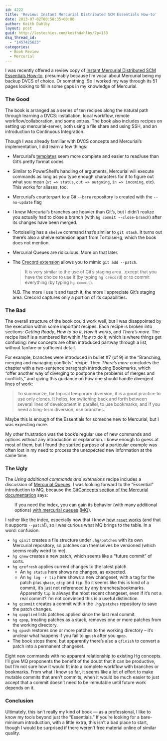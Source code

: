```yaml
---
id: 4222
title: 'Review: Instant Mercurial Distributed SCM Essentials How-to'
date: 2013-07-02T00:58:35+00:00
author: Keith Dahlby
layout: post
guid: http://lostechies.com/keithdahlby/?p=133
dsq_thread_id:
  - "1457425623"
categories:
  - Book Review
  - Mercurial
---
```

I was recently offered a review copy of [Instant Mercurial Distributed SCM Essentials How-to](http://www.packtpub.com/mercurial-distributed-scm-essentials-how-to/book), presumably because I&#8217;m vocal about Mercurial being my backup DVCS of choice. Or something. So I worked my way through its 51 pages looking to fill in some gaps in my knowledge of Mercurial.

### The Good

The book is arranged as a series of ten recipes along the natural path through learning a DVCS: installation, local workflow, remote workflow/collaboration, and some extras. The book also includes recipes on setting up mercurial-server, both using a file share and using SSH, and an introduction to Continuous Integration.

Though I was already familiar with DVCS concepts and Mercurial&#8217;s implementation, I did learn a few things:

  * Mercurial&#8217;s [templates](http://hgbook.red-bean.com/read/customizing-the-output-of-mercurial.html) seem more complete and easier to read/use than Git&#8217;s pretty format codes
  * Similar to PowerShell&#8217;s handling of arguments, Mercurial will execute commands as long as you type enough characters for it to figure out what you mean (`st => status`, `out => outgoing`, `in => incoming`, etc). This works for aliases, too.
  * Mercurial&#8217;s counterpart to a Git `--bare` repository is created with the `--no-update` flag
  * I knew Mercurial&#8217;s branches are heavier than Git&#8217;s, but I didn&#8217;t realize you actually had to close a branch (with `hg commit --close-branch`) after its changes have been merged.
  * TortoiseHg has a `shelve` command that&#8217;s similar to `git stash`. It turns out there&#8217;s also a shelve extension apart from TortoiseHg, which the book does not mention.
  * Mercurial Queues are ridiculous. More on that later.
  * The [Crecord extension](http://mercurial.selenic.com/wiki/CrecordExtension) allows you to mimic `git add --patch`.
  
    > It is very similar to the use of Git&#8217;s staging area…except that you have the choice to use it (by typing `hg crecord`) or to commit everything (by typing `hg commit`).
    
    N.B. The more I use it and teach it, the more I appreciate Git&#8217;s staging area. Crecord captures only a portion of its capabilities.</li> </ul> 
    
    ### The Bad
    
    The overall structure of the book could work well, but I was disappointed by the execution within some important recipes. Each recipe is broken into sections: _Getting Ready_, _How to do it_, _How it works_, and _There&#8217;s more_. The recipe itself is a numbered list within _How to do it_, which is where things get confusing: new concepts are often introduced partway through a list, without fanfare or sufficient detail.
    
    For example, branches were introduced in bullet #7 (of 9) in the &#8220;Branching, merging and managing conflicts&#8221; recipe. Then _There&#8217;s more_ concludes the chapter with a two-sentence paragraph introducing Bookmarks, which &#8220;offer another way of diverging to postpone the problems of merges and conflicts,&#8221; and giving this guidance on how one should handle divergent lines of work:
    
    > To summarize, for topical temporary diversion, it is a good practice to use only clones. It helps, for switching back and forth between several lines of development in parallel, to use bookmarks; and if you need a long-term diversion, use branches.
    
    Maybe this is enough of the Essentials for someone new to Mercurial, but I was expecting more.
    
    My other frustration was the book&#8217;s regular use of new commands and options without any introduction or explanation. I knew enough to guess at most of them, but I found the started purpose of a particular example was often lost in my need to process the unexpected new information at the same time.
    
    ### The Ugly
    
    The _Using additional commands and extensions_ recipe includes a discussion of [Mercurial Queues](http://mercurial.selenic.com/wiki/MqExtension). I was looking forward to the &#8220;Essential&#8221; introduction to MQ, because the [GitConcepts section of the Mercurial documentation](http://mercurial.selenic.com/wiki/GitConcepts#Git.27s_staging_area "GitConcepts: Git's staging area") says:
    
    <p style="padding-left: 30px;">
      If you need the index, you can gain its behavior (with many additional options) <a href="http://stevelosh.com/blog/2010/08/a-git-users-guide-to-mercurial-queues">with mercurial queues</a> (<a href="http://mercurial.selenic.com/wiki/MQ">MQ</a>).
    </p>
    
    I rather like the index, especially now that I know [how `reset` works](http://git-scm.com/2011/07/11/reset.html "Git Reset Demystified") (and that it supports `--patch`!), so I was curious what MQ brings to the table. In a word: confusion.
    
      * `hg qinit` creates a file structure under `.hg/patches` with its own Mercurial repository, so patches can themselves be versioned (which seems really weird to me).
      * `hg qnew` creates a new patch, which seems like a &#8220;future commit&#8221; of sorts.
      * `hg qrefresh` applies current changes to the latest patch. 
          * An `hg status` here shows no changes, as expected.
          * An `hg log -r tip` here shows a new changeset, with a tag for the patch plus `qbase`, `qtip` and `tip`. So it seems like this is kind of a commit, it&#8217;s just not referenced by any branches/bookmarks. Apparently `tip` is always the most recent changeset, even if it&#8217;s not a real commit? I&#8217;m not convinced this is a useful distinction.
      * `hg qcommit` creates a commit within the `.hg/patches` repository to save the patch changes.
      * `hq qapplied` lists patches applied since the last real commit.
      * `hg qpop`, treating patches as a stack, removes one or more patches from the working directory.
      * `hg qpush` restores one or more patches to the working directory &#8211; it&#8217;s unclear what happens if you fail to `qpush` after you `qpop`.
      * The book stops there, but apparently there&#8217;s also a `qfinish` to convert a patch into a permanent changeset.
    
    Eight new commands with no apparent relationship to existing Hg concepts. I&#8217;ll give MQ proponents the benefit of the doubt that it can be productive, but I&#8217;m not sure how it would fit into a complete workflow with branches or bookmarks. From what I know so far, it seems like a lot of effort to make mutable commits that aren&#8217;t commits, when it would be much easier to just accept that a commit doesn&#8217;t need to be immutable until future work depends on it.
    
    ### Conclusion
    
    Ultimately, this isn&#8217;t really my kind of book — as a professional, I like to know my tools beyond just the &#8220;Essentials.&#8221; If you&#8217;re looking for a bare-minimum introduction, with a little extra, this isn&#8217;t a bad place to start, though I would be surprised if there weren&#8217;t free material online of similar quality.